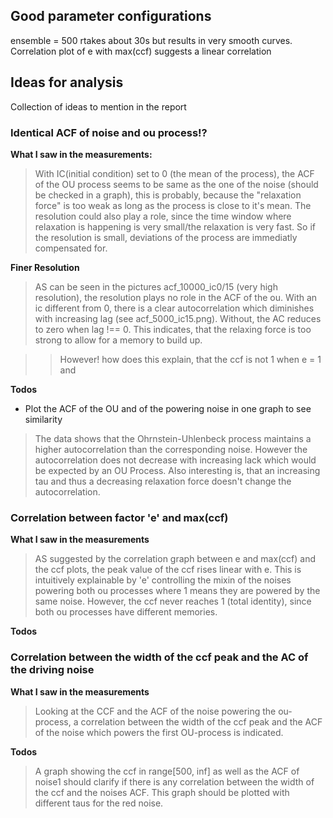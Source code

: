 ## Good parameter configurations
ensemble = 500 rtakes about 30s but results in very smooth curves.
Correlation plot of e with max(ccf) suggests a linear correlation

## Ideas for analysis
Collection of ideas to mention in the report

### Identical ACF of noise and ou process!?

**What I saw in the measurements:**

> With IC(initial condition) set to 0 (the mean of the process), the ACF of the OU process seems to be same as the one of the noise (should be checked in a graph),
this is probably, because the "relaxation force" is too weak as long as the process is close to it's mean.
>The resolution could also play a role, since the time window where relaxation is happening is very small/the relaxation is very fast.
>So if the resolution is small, deviations of the process are immediatly compensated for.

**Finer Resolution**
> AS can be seen in the pictures acf_10000_ic0/15 (very high resolution), the resolution plays no role in the ACF of the ou.
> With an ic different from 0, there is a clear autocorrelation which diminishes with increasing lag (see acf_5000_ic15.png).
> Without, the AC reduces to zero when lag !== 0. This indicates, that the relaxing force is too strong to allow for a memory to build up.

>> However! how does this explain, that the ccf is not 1 when e = 1 and  

**Todos**

- Plot the ACF of the OU and of the powering noise in one graph to see similarity
> The data shows that the Ohrnstein-Uhlenbeck process maintains a higher autocorrelation than the corresponding noise. However the autocorrelation does not decrease with increasing lack which would be expected by an OU Process. Also interesting is, that an increasing tau and thus a decreasing relaxation force doesn't change the autocorrelation.

### Correlation between factor 'e' and max(ccf)
**What I saw in the measurements**

>AS suggested by the correlation graph between e and max(ccf) and the ccf plots, the peak value of the ccf rises linear with e.
This is intuitively explainable by 'e' controlling the mixin of the noises powering both ou processes where 1 means they are
powered by the same noise. However, the ccf never reaches 1 (total identity), since both ou processes have different memories.

**Todos**


### Correlation between the width of the ccf peak and the AC of the driving noise
**What I saw in the measurements**
> Looking at the CCF and the ACF of the noise powering the ou-process, a correlation between the width of the ccf peak and the
> ACF of the noise which powers the first OU-process is indicated.

**Todos**
> A graph showing the ccf in range[500, inf] as well as the ACF of noise1 should clarify if there is any correlation between
> the width of the ccf and the noises ACF. This graph should be plotted with different taus for the red noise.
